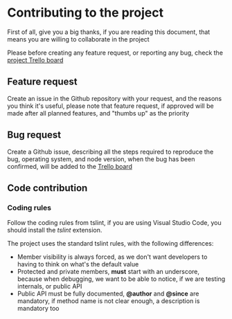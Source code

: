 # Contributing to the project

First of all, give you a big thanks, if you are reading this document, that means you are willing to collaborate in the project

Please before creating any feature request, or reporting any bug, check the [project Trello board](https://trello.com/lollipopframework)

## Feature request

Create an issue in the Github repository with your request, and the reasons you think it's useful, please note that feature request, if approved will be made after all planned features, and "thumbs up" as the priority

## Bug request

Create a Github issue, describing all the steps required to reproduce the bug, operating system, and node version, when the bug has been confirmed, will be added to the [Trello board](https://trello.com/lollipopframework)

## Code contribution

### Coding rules

Follow the coding rules from tslint, if you are using Visual Studio Code, you should install the *tslint* extension.

The project uses the standard tslint rules, with the following differences:
* Member visibility is always forced, as we don't want developers to having to think on what's the default value
* Protected and private members, **must** start with an underscore, because when debugging, we want to be able to notice, if we are testing internals, or public API
* Public API must be fully documented, **@author** and **@since** are mandatory, if method name is not clear enough, a description is mandatory too